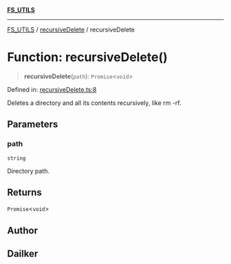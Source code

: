 [**FS_UTILS**](../../README.md)

***

[FS_UTILS](../../README.md) / [recursiveDelete](../README.md) / recursiveDelete

# Function: recursiveDelete()

> **recursiveDelete**(`path`): `Promise`\<`void`\>

Defined in: [recursiveDelete.ts:8](https://github.com/dailker/everyutil-js/blob/7799f3f003cb23f425be3f1c83c38483e2648188/src/fs/recursiveDelete.ts#L8)

Deletes a directory and all its contents recursively, like rm -rf.

## Parameters

### path

`string`

Directory path.

## Returns

`Promise`\<`void`\>

## Author

## Dailker
